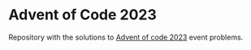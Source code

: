 # Advent of Code 2023
Repository with the solutions to [Advent of code 2023](https://adventofcode.com/2023) event problems.
